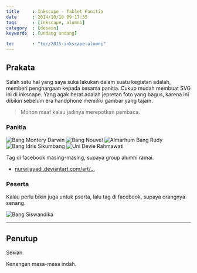 ```yaml
---
title     : Inkscape - Tablet Panitia
date      : 2014/10/10 09:17:35
tags      : [inkscape, alumni]
category  : [desain]
keywords  : [undang undang]

toc       : "toc/2015-inkscape-alumni"
---
```


<a name="prakata"></a>

## Prakata

Salah satu hal yang saya suka lakukan dalam suatu kegiatan adalah,
memberi penghargaan kepada sesama panitia. 
Cukup mudah membuat SVG ini di inkscape.
Yang agak berat adalah jepretan foto yang bagus,
karena ini dibikin sebelum era handphone memiliki gambar yang tajam.

> Mohon maaf kalau jadinya merepotkan pembaca.

### Panitia

![Bang Montery Darwin][image-bang-monty]
![Bang Nouvel][image-bang-nouvel]
![Almarhum Bang Rudy][image-bang-rudy]
![Bang Idris Sikumbang][image-bang-idris]
![Uni Devie Rahmawati][image-kaka-devie]

Tag di facebook masing-masing, supaya group alumni ramai.

* [nurwijayadi.deviantart.com/art/...][deviant-devie]

### Peserta

Kalau perlu bikin juga untuk pserta,
lalu tag di facebook, supaya orangnya senang.

![Bang Siswandika][image-bro-siswa]

-- -- --

<a name="penutup"></a>

## Penutup

Sekian.

Kenangan masa-masa indah.

[//]: <> ( -- -- -- links below -- -- -- )

[image-bang-monty]:     /posts/desain/2014/10-simposium/tablet-bang-monty-s.png
[image-bang-nouvel]:    /posts/desain/2014/10-simposium/tablet-bang-nouvel-s.png
[image-bang-rudy]:      /posts/desain/2014/10-simposium/tablet-bang-rudy-s.png
[image-bang-idris]:     /posts/desain/2014/10-simposium/tablet-kawan-idris-s.png
[image-kaka-devie]:     /posts/desain/2014/10-simposium/tablet-uni-devie-s.png
[image-bro-siswa]:      /posts/desain/2014/10-simposium/tablet-bro-siswa-s.png

[deviant-devie]:        https://www.deviantart.com/nurwijayadi/art/Panitia-on-Tablet-645795277
